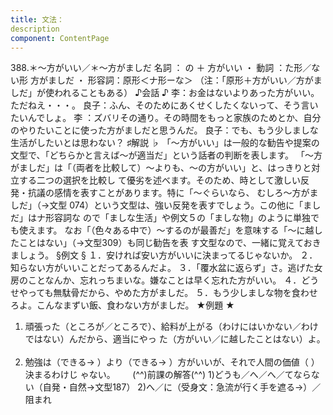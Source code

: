 ```yaml
---
title: 文法：
description
component: ContentPage
---
```



388.＊～方がいい／＊～方がましだ
名詞 ： の ＋ 方がいい ・
動詞 ：た形／ない形 方がましだ ・
形容詞：原形＜ナ形ーな＞
（注：「原形＋方がいい／方がましだ」が使われることもある）
♪会話 ♪
李：お金はないよりあった方がいい。ただねえ・・・。
良子：ふん、そのためにあくせくしたくないって、そう言いたいんでしょ。
李 ：ズバリその通り。その時間をもっと家族のためとか、自分のやりたいことに使った方がましだと思うんだ。 良子：でも、もう少しましな生活がしたいとは思わない？
♯解説 ♭
「～方がいい」は一般的な勧告や提案の文型で、「どちらかと言えば～が適当だ」という話者の判断を表します。 「～方がましだ」は「（両者を比較して）～よりも、～の方がいい」と、はっきりと対立する二つの選択を比較し て優劣を述べます。そのため、時として激しい反発・抗議の感情を表すことがあります。特に「～ぐらいなら、 むしろ～方がましだ」（→文型 074）という文型は、強い反発を表すでしょう。この他に「ましだ」はナ形容詞な ので「ましな生活」や例文５の「ましな物」のように単独でも使えます。
なお「（色々ある中で）～するのが最善だ」を意味する「～に越したことはない」（→文型309）も同じ勧告を表 す文型なので、一緒に覚えておきましょう。
§例文 §
１．安ければ安い方がいいに決まってるじゃないか。
２．知らない方がいいことだってあるんだよ。
３．「覆水盆に返らず」さ。逃げた女房のことなんか、忘れっちまいな。嫌なことは早く忘れた方がいい。
４．どうせやっても無駄骨だから、やめた方がましだ。
５．もう少しましな物を食わせろよ。こんなまずい飯、食わない方がましだ。
★例題 ★
1) 頑張った（ところが／ところで）、給料が上がる（わけにはいかない／わけではない）んだから、適当にやっ
た（方がいい／に越したことはない）よ。    
2) 勉強は（できる→ ）より（できる→ ）方がいいが、それで人間の価値（ ）決まるわけじ
ゃない。      
(^^)前課の解答(^^)
1)どうも／へ／へ／てならない（自発・自然→文型187）
2)へ／に（受身文：急流が行く手を遮る→）／阻まれ
